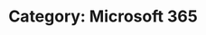 ---
layout: category
title: "Category: Microsoft 365"
description: Showing all posts with the category 'Microsoft 365' to make it easier for you to find all the GeekWolf posts that you're interested in
category: microsoft-365
permalink: /category/microsoft-365/
image: /android-chrome-192x192.png
---